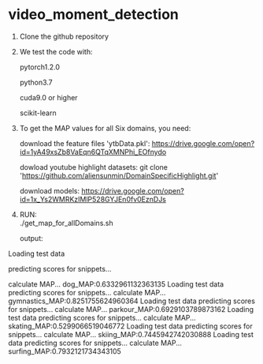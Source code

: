 # video_moment_detection

1. Clone the github repository

2. We test the code with:

   pytorch1.2.0

   python3.7

   cuda9.0 or higher
   
   scikit-learn

3. To get the MAP values for all Six domains, you need:

    download the feature files 'ytbData.pkl':
    https://drive.google.com/open?id=1yA49xsZb8VaEqn6QTqXMNPhi_EOfnydo
    
    dowload youtube highlight datasets: 
    git clone 'https://github.com/aliensunmin/DomainSpecificHighlight.git'
    
    download models:
    https://drive.google.com/open?id=1x_Ys2WMRKzIMlP528GYJEn0fv0EznDJs

4. RUN:  
   ./get_map_for_allDomains.sh
   
   output:
   
Loading test data

predicting scores for snippets...

calculate MAP...
dog_MAP:0.6332961132363135
Loading test data
predicting scores for snippets...
calculate MAP...
gymnastics_MAP:0.8251755624960364
Loading test data
predicting scores for snippets...
calculate MAP...
parkour_MAP:0.6929103789873162
Loading test data
predicting scores for snippets...
calculate MAP...
skating_MAP:0.5299066519046772
Loading test data
predicting scores for snippets...
calculate MAP...
skiing_MAP:0.7445942742030888
Loading test data
predicting scores for snippets...
calculate MAP...
surfing_MAP:0.7932121734343105




